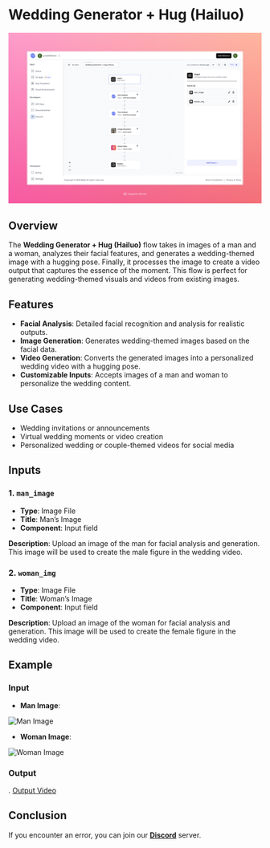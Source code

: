 # Wedding Generator + Hug (Hailuo)

<img src="images/wedding-generator-hug-hailuo-full.jpeg" alt="Wedding Generator + Hug (Hailuo)" />

## Overview

The **Wedding Generator + Hug (Hailuo)** flow takes in images of a man and a woman, analyzes their facial features, and generates a wedding-themed image with a hugging pose. Finally, it processes the image to create a video output that captures the essence of the moment. This flow is perfect for generating wedding-themed visuals and videos from existing images.

## Features

- **Facial Analysis**: Detailed facial recognition and analysis for realistic outputs.
- **Image Generation**: Generates wedding-themed images based on the facial data.
- **Video Generation**: Converts the generated images into a personalized wedding video with a hugging pose.
- **Customizable Inputs**: Accepts images of a man and woman to personalize the wedding content.

## Use Cases

- Wedding invitations or announcements
- Virtual wedding moments or video creation
- Personalized wedding or couple-themed videos for social media

## Inputs

### 1. `man_image`
- **Type**: Image File
- **Title**: Man’s Image
- **Component**: Input field

**Description**: Upload an image of the man for facial analysis and generation. This image will be used to create the male figure in the wedding video.

### 2. `woman_img`
- **Type**: Image File
- **Title**: Woman’s Image
- **Component**: Input field

**Description**: Upload an image of the woman for facial analysis and generation. This image will be used to create the female figure in the wedding video.

## Example

### Input
- **Man Image**:

 <img src="https://storage.googleapis.com/magicpoint/models/man.png" alt="Man Image" width="300">

- **Woman Image**:

<img src="https://storage.googleapis.com/magicpoint/models/women.png" alt="Woman Image" width="300">

### Output
.
[Output Video](https://storage.googleapis.com/magicpoint/github-outputs/wedding-photo-generator-hug-hailuo-github-output.mp4)

## Conclusion

If you encounter an error, you can join our <b><a href="https://discord.com/invite/yzZD4ZxBPt" target="_blank">Discord</a></b> server.